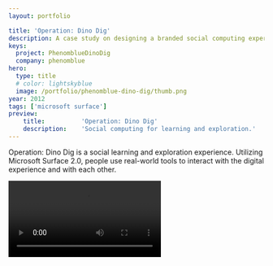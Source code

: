 ```yaml
---
layout: portfolio

title: 'Operation: Dino Dig'
description: A case study on designing a branded social computing experience for the Microsoft Surface.
keys:
  project: PhenomblueDinoDig
  company: phenomblue
hero:
  type: title
  # color: lightskyblue
  image: /portfolio/phenomblue-dino-dig/thumb.png
year: 2012
tags: ['microsoft surface']
preview:
    title:          'Operation: Dino Dig'
    description:    'Social computing for learning and exploration.'
---
```


Operation: Dino Dig is a social learning and exploration experience. Utilizing Microsoft Surface 2.0, people use real-world tools to interact with the digital experience and with each other.

<Video src="https://www.youtube.com/embed/UGvu78DYris"></Video>